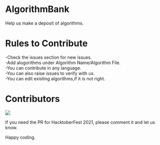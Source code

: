 # AlgorithmBank
Help us make a deposit of algorithms.

# Rules to Contribute
-Check the issues section for new issues.<br>
-Add alogorithms under Algorithm Name/Algorithm File.<br>
-You can contribute in any language.<br>
-You can also raise issues to verify with us.<br>
-You can edit existing algorithms,if it is not right.

# Contributors
<a href="https://github.com/BugHunters-bug/AlgorithmBank/graphs/contributors">
  <img src="https://contrib.rocks/image?repo=BugHunters-bug/AlgorithmBank" />
</a>
<!--Made with [contributors-img](https://contrib.rocks).-->

If you need the PR for HacktoberFest 2021, please comment it and let us know.

Happy coding.
